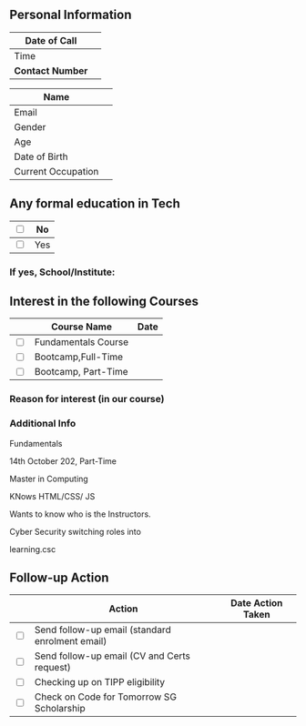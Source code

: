 
## Personal Information
| Date of Call       |     |
| ------------------ | --- |
| Time               |     |
| **Contact Number** |     |

| Name               |     |
| ------------------ | --- |
| Email              |     |
| Gender             |     |
| Age                |     |
| Date of Birth      |     |
| Current Occupation |     |
## Any formal education in Tech
| <input type="checkbox" /> | No  |
| ------------------------- | --- |
| <input type="checkbox" /> | Yes |
### If yes, School/Institute: 


## Interest in the following Courses
|                            | Course Name         | Date |
| -------------------------- | ------------------- | ---- |
| <input type="checkbox"  /> | Fundamentals Course |      |
| <input type="checkbox" />  | Bootcamp,Full-Time  |      |
| <input type="checkbox" />  | Bootcamp, Part-Time |      |
### Reason for interest (in our course)

### Additional Info
Fundamentals 

14th October 202, Part-Time

Master in Computing

KNows HTML/CSS/ JS

Wants to know who is the Instructors.

Cyber Security switching roles into 

learning.csc

## Follow-up Action
|                            | Action                                          | Date Action Taken |
| -------------------------- | ----------------------------------------------- | ----------------- |
| <input type="checkbox"  /> | Send follow-up email (standard enrolment email) |                   |
| <input type="checkbox" />  | Send follow-up email (CV and Certs request)     |                   |
| <input type="checkbox" />  | Checking up on TIPP eligibility                 |                   |
| <input type="checkbox" />  | Check on Code for Tomorrow SG Scholarship       |                   |




